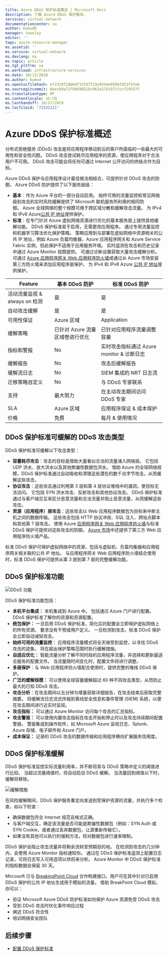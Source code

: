 ```yaml
---
title: Azure DDoS 保护标准概述 | Microsoft Docs
description: 了解 Azure DDoS 保护服务。
services: virtual-network
documentationcenter: na
author: KumudD
manager: twooley
editor: ''
tags: azure-resource-manager
ms.assetid: ''
ms.service: virtual-network
ms.devlang: na
ms.topic: article
ms.tgt_pltfrm: na
ms.workload: infrastructure-services
ms.date: 10/13/2018
ms.author: kumud
ms.openlocfilehash: ef2319f18b6df15fd7f33e9344e8506f853f47e6
ms.sourcegitcommit: 6eecb9a71f8d69851bc962e2751971fccf29557f
ms.translationtype: MT
ms.contentlocale: zh-CN
ms.lasthandoff: 10/17/2019
ms.locfileid: "72532221"
---
```

# <a name="azure-ddos-protection-standard-overview"></a>Azure DDoS 保护标准概述

分布式拒绝服务 (DDoS) 攻击是将应用程序移动到云的客户所面临的一些最大的可用性和安全性问题。 DDoS 攻击尝试耗尽应用程序的资源，使应用程序对于合法用户不可用。 DDoS 攻击可能会将任何可通过 Internet 公开访问的终结点作为目标。

Azure DDoS 保护与应用程序设计最佳做法相结合，可提供针对 DDoS 攻击的防御。 Azure DDoS 防护提供了以下服务层级：

- **基本**：作为 Azure 平台的一部分自动启用。 始终可用的流量监控和常见网络级别攻击的实时风险缓解提供了 Microsoft 联机服务所利用的相同防御。 Azure 全球网络的整个规模可用于跨区域分散和缓解攻击流量。 为 IPv4 和 IPv6 Azure[公共 IP 地址](virtual-network-public-ip-address.md)提供保护。
- **标准**：在专门针对 Azure 虚拟网络资源进行优化的基本服务层上提供其他缓解功能。 DDoS 保护标准易于启用，无需更改应用程序。 通过专用流量监控和机器学习算法优化保护策略。 策略应用到与部署在虚拟网络中资源相关的公共 IP 地址，例如 Azure 负载均衡器、Azure 应用程序网关和 Azure Service Fabric 实例，但此保护不适用于应用服务环境。 实时遥测在攻击和历史记录中通过 Azure Monitor 视图提供。 可通过诊断设置获取大量攻击缓解分析。 可通过 [Azure 应用程序网关 Web 应用程序防火墙](../application-gateway//application-gateway-web-application-firewall-overview.md?toc=%2fazure%2fvirtual-network%2ftoc.json)或通过从 Azure 市场安装第三方防火墙来添加应用程序层保护。 为 IPv4 和 IPv6 Azure [公共 IP 地址](virtual-network-public-ip-address.md)提供保护。

|Feature                                         |基本 DDoS 防护                 |标准 DDoS 防护                      |
|------------------------------------------------|--------------------------------------|----------------------------------------------|
|活动流量监视 & always on 检测 |是                                   |是                                           |
|自动攻击缓解                    |是                                   |是                                           |
|可用性保证                          |Azure 区域                          |Application                                   |
|缓解策略                             |已针对 Azure 流量区域卷进行优化 |已针对应用程序流量调整容量          |
|指标和警报                                |No                                    |实时攻击指标通过 Azure monitor & 诊断日志                                 |
|缓解报告                              |No                                    |攻击后缓解报告                |
|缓解流日志                            |No                                    |SIEM 集成的 NRT 日志流           |
|迁移策略自定义                 |No                                    |与 DDoS 专家联系                           |
|支持                                         |最大努力                           |在主动攻击期间访问 DDoS 专家|
|SLA                                             |Azure 区域                          |应用程序保证 & 成本保护       |
|价格                                         |免费                                  |每月 & 使用情况                         |

## <a name="types-of-ddos-attacks-that-ddos-protection-standard-mitigates"></a>DDoS 保护标准可缓解的 DDoS 攻击类型

DDoS 保护标准可缓解以下攻击类型：

- **容量耗尽攻击**：攻击的目标是借助大量看似合法的流量涌入网络层。 它包括 UDP 洪水、放大洪水以及其他欺骗性数据包洪水。 借助 Azure 的全球网络规模，DDoS 保护标准通过自动吸收和清理这些潜在的数千兆字节攻击，从而缓解这些攻击。
- **协议攻击**：这些攻击通过利用第 3 层和第 4 层协议堆栈中的漏洞，使目标无法访问。 它包括 SYN 洪水攻击、反射攻击和其他协议攻击。 DDoS 保护标准通过与客户端交互来区分恶意流量和合法流量并阻止恶意流量，从而缓解这些攻击。 
- **资源（应用程序）层攻击**：这些攻击以 Web 应用程序数据包为目标来中断主机之间的数据传输。 这些攻击包括 HTTP 协议冲突、SQL 注入、跨站点脚本和其他第 7 层攻击。 使用 Azure [应用程序网关 Web 应用程序防火墙](../application-gateway/application-gateway-web-application-firewall-overview.md?toc=%2fazure%2fvirtual-network%2ftoc.json)与标准 DDoS 保护可提供对这些攻击的防御。 [Azure 市场](https://azuremarketplace.microsoft.com/marketplace/apps?page=1&search=web%20application%20firewall)中还提供了第三方 Web 应用程序防火墙产品。

标准 DDoS 保护可保护虚拟网络中的资源，包括与虚拟机、负载均衡器和应用程序网关相关联的公共 IP 地址。 与应用程序网关 Web 应用程序防火墙结合使用时，标准 DDoS 保护可提供从第 3 层到第 7 层的完整缓解功能。

## <a name="ddos-protection-standard-features"></a>DDoS 保护标准功能

![DDoS 功能](./media/ddos-protection-overview/ddosfeatures.png)

DDoS 保护标准功能包括：

- **本机平台集成：** 本机集成到 Azure 中。 包括通过 Azure 门户进行配置。 DDoS 保护标准了解你的资源和资源配置。
- **统包保护：** 一旦启用 DDoS 保护标准，简化后的配置会立即保护虚拟网络上的所有资源。 要求没有干预或用户定义。 一旦检测到攻击，标准 DDoS 保护会立即自动减轻攻击。
- **始终可用的流量监控：** 应用程序流量模式将全天候受到监控，以寻找 DDoS 攻击的迹象。 将在超出保护策略范围时执行缓解措施。
- **自适应优化：** 智能流量分析了解不同时段的应用程序流量，并选择和更新最适合服务的配置文件。 当流量随时间变化时，配置文件将进行调整。
- **多层保护**：与 Web 应用程序防火墙配合使用时，提供完整的堆栈 DDoS 保护。
- **广泛的缓解规模：** 可以使用全球容量缓解超过 60 种不同攻击类型，从而防止最大的已知 DDoS 攻击。
- **攻击分析**：在攻击期间以五分钟为增量获取详细报告，在攻击结束后获取完整摘要。 将缓解流日志流式传输到离线安全信息和事件管理 (SIEM) 系统，以便在攻击期间进行近实时监视。
- **攻击指标：** 可以通过 Azure Monitor 访问每个攻击的汇总指标。
- **攻击警报：** 可以使用内置攻击指标在攻击开始和停止时以及攻击持续期间配置警报。 警报集成到操作软件，如 Microsoft Azure 监视日志、Splunk、Azure 存储、电子邮件和 Azure 门户。
- **成本保证：** 记录的 DDoS 攻击的数据传输和应用程序横向扩展服务信用度。

## <a name="ddos-protection-standard-mitigation"></a>DDoS 保护标准缓解

DDoS 保护标准监控实际流量利用率，并不断将其与 DDoS 策略中定义的阈值进行比较。 当超过流量阈值时，将自动启动 DDoS 缓解。 当流量回到阈值以下时，缓解将移除。

![缓解措施](./media/ddos-protection-overview/mitigation.png)

在风险缓解期间，DDoS 保护服务重定向发送到受保护资源的流量，并执行多个检查，如以下检查：

- 确保数据包符合 Internet 规范且格式正确。
- 与客户端交互，确定该流量是否可能是欺骗性数据包（例如：SYN Auth 或 SYN Cookie，或者通过丢弃数据包，让源重新传输它）。
- 如果没有其他可以执行的强制方法，将对数据包进行速率限制。

DDoS 保护会阻止攻击流量并将剩余流转至预期目的地。 在检测到攻击的几分钟内，会使用 Azure Monitor 指标通知你。 通过在 DDoS 保护标准遥测上配置日志记录，可将日志写入可用选项以供将来分析。 Azure Monitor 中 DDoS 保护标准的指标数据会保留 30 天。

Mircosoft 已与 [BreakingPoint Cloud](https://www.ixiacom.com/products/breakingpoint-cloud) 合作构建接口，用户可在其中针对已启用 DDoS 保护的公共 IP 地址生成用于模拟的流量。 借助 BreakPoint Cloud 模拟，你可以：

- 验证 Microsoft Azure DDoS 防护标准如何保护 Azure 资源免受 DDoS 攻击
- 受到 DDoS 攻击时优化事件响应过程
- 阐述 DDoS 符合性
- 培训网络安全团队

## <a name="next-steps"></a>后续步骤

- [配置 DDoS 保护标准](manage-ddos-protection.md)
